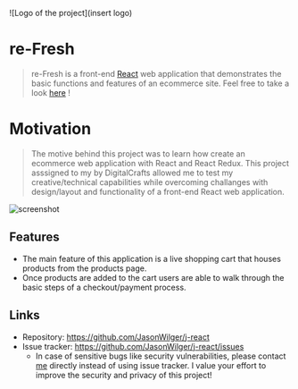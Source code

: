 ![Logo of the project](insert logo)

# re-Fresh
> re-Fresh is a front-end [React](https://reactjs.org/) web application that demonstrates the basic functions and features of an ecommerce site.
Feel free to take a look [here](https://re-fresh.netlify.app/) !

# Motivation
> The motive behind this project was to learn how create an ecommerce web application with React and React Redux. This project asssigned to my by DigitalCrafts allowed me to test my creative/technical capabilities while overcoming challanges with design/layout and functionality of a front-end React web application.

![screenshot](header.png)


## Features
* The main feature of this application is a live shopping cart that houses products from the products page.
* Once products are added to the cart users are able to walk through the basic steps of a checkout/payment process.

## Links
- Repository: https://github.com/JasonWilger/j-react
- Issue tracker: https://github.com/JasonWilger/j-react/issues
  - In case of sensitive bugs like security vulnerabilities, please contact [me](jkw500@gmail.com) directly instead of using issue tracker. I value your effort
    to improve the security and privacy of this project!
